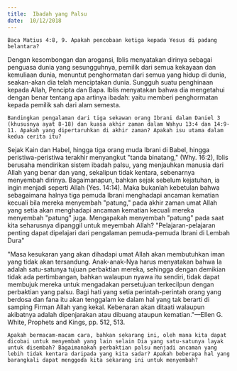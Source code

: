 ```yaml
---
title:  Ibadah yang Palsu
date:  10/12/2018
---
```


`Baca Matius 4:8, 9. Apakah pencobaan ketiga kepada Yesus di padang belantara?`

Dengan kesombongan dan arogansi, Iblis menyatakan dirinya sebagai penguasa dunia yang sesungguhnya, pemilik dari semua kekayaan dan kemuliaan dunia, menuntut penghormatan dari semua yang hidup di dunia, seakan-akan dia telah menciptakan dunia. Sungguh suatu penghinaan kepada Allah, Pencipta dan Bapa. Iblis menyatakan bahwa dia mengetahui dengan benar tentang apa artinya ibadah: yaitu memberi penghormatan kepada pemilik sah dari alam semesta.

`Bandingkan pengalaman dari tiga sekawan orang Ibrani dalam Daniel 3 (khususnya ayat 8-18) dan kuasa akhir zaman dalam Wahyu 13:4 dan 14:9-11. Apakah yang dipertaruhkan di akhir zaman? Apakah isu utama dalam kedua cerita itu?`

Sejak Kain dan Habel, hingga tiga orang muda Ibrani di Babel, hingga peristiwa-peristiwa terakhir menyangkut "tanda binatang," (Why. 16:2), Iblis berusaha mendirikan sistem ibadah palsu, yang menjauhkan manusia dari Allah yang benar dan yang, sekalipun tidak kentara, sebenarnya menyembah dirinya. Bagaimanapun, bahkan sejak sebelum kejatuhan, ia ingin menjadi seperti Allah (Yes. 14:14). Maka bukanlah kebetulan bahwa sebagaimana halnya tiga pemuda Ibrani menghadapi ancaman kematian kecuali bila mereka menyembah "patung," pada akhir zaman umat Allah yang setia akan menghadapi ancaman kematian kecuali mereka menyembah "patung" juga. Mengapakah menyembah "patung"
 pada saat kita seharusnya dipanggil untuk meyembah Allah?
 "Pelajaran-pelajaran penting dapat dipelajari dari pengalaman pemuda-pemuda Ibrani di Lembah Dura"

 "Masa kesukaran yang akan dihadapi umat Allah akan membutuhkan iman yang tidak akan tersandung. Anak-anak-Nya harus menyatakan bahwa Ia adalah satu-satunya tujuan perbaktian mereka, sehingga dengan demikian tidak ada pertimbangan, bahkan walaupun nyawa itu sendiri, tidak dapat membujuk mereka untuk mengadakan persetujuan terkecilpun dengan perbaktian yang palsu. Bagi hati yang setia perintah-perintah orang yang berdosa dan fana itu akan tenggalam ke dalam hal yang tak berarti di samping Firman Allah yang kekal. Kebenaran akan ditaati walaupun akibatnya adalah dipenjarakan atau dibuang ataupun kematian."—Ellen G. White, Prophets and Kings, pp. 512, 513.

`Apakah bermacam-macam cara, bahkan sekarang ini, oleh mana kita dapat dicobai untuk menyembah yang lain selain Dia yang satu-satunya layak untuk disembah? Bagaimanakah perbaktian palsu menjadi ancaman yang lebih tidak kentara daripada yang kita sadar? Apakah beberapa hal yang barangkali dapat menggoda kita sekarang ini untuk menyembah?`